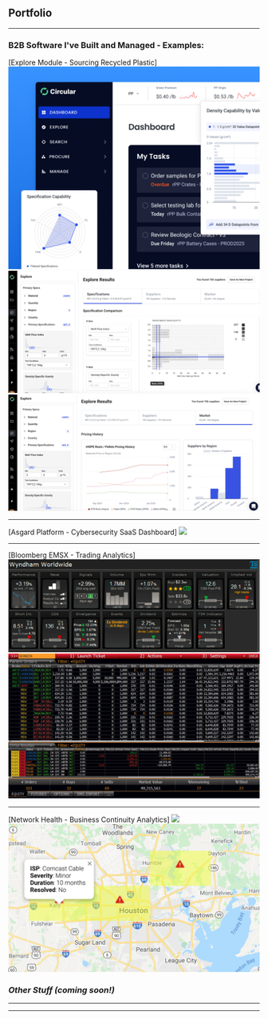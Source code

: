 ## Portfolio

---

### B2B Software I've Built and Managed - Examples:

[Explore Module - Sourcing Recycled Plastic]
<img src="images/explore.png?raw=true"/>
<img src="images/Explore 2.png?raw=true"/>
<img src="images/Explore 3.png?raw=true"/>

---

[Asgard Platform - Cybersecurity SaaS Dashboard]
<img src="images/Asgard.avif?raw=true"/>

---

[Bloomberg EMSX - Trading Analytics]
<img src="images/BB_OTAS.png?raw=true"/>
<img src="images/BB_blotter.jpg?raw=true"/>

---

[Network Health - Business Continuity Analytics]
<img src="images/WAN health1.gif?raw=true"/>
<img src="images/WAN health 2.png?raw=true"/>

### _Other Stuff (coming soon!)_




---




---

